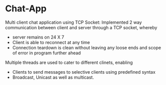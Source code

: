 # Chat-App
Multi client chat application using TCP Socket:
Implemented 2 way communication between client and server through a TCP socket, whereby 
- server remains on 24 X 7
- Client is able to reconnect at any time
- Connection teardown is clean without leaving any loose ends and scope of error in program further ahead

Multiple threads are used to cater to different clinets, enabling
- Clients to send messages to selective clients using predefined syntax
- Broadcast, Unicast as well as multicast.
